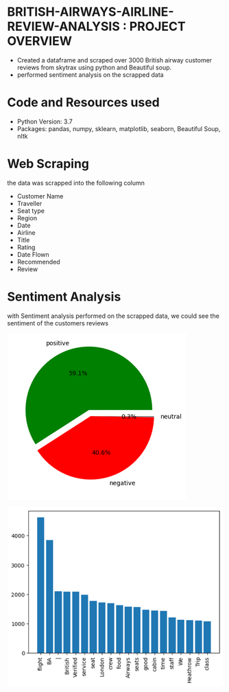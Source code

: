 # BRITISH-AIRWAYS-AIRLINE-REVIEW-ANALYSIS : PROJECT OVERVIEW
- Created a dataframe and scraped over 3000 British airway customer reviews from skytrax using python and Beautiful soup.
- performed sentiment analysis on the scrapped data
 
# Code and Resources used
- Python Version: 3.7
- Packages: pandas, numpy, sklearn, matplotlib, seaborn, Beautiful Soup, nltk

# Web Scraping
the data was scrapped into the following column
- Customer Name
- Traveller
- Seat type
- Region
- Date
- Airline
- Title
- Rating
- Date Flown
- Recommended
- Review

# Sentiment Analysis
with Sentiment analysis performed on the scrapped data, we could see the sentiment of the customers reviews 

![Sentiment score of Customer reviews](download.png)

![frequency](download(1).png)
